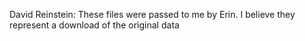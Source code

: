 David Reinstein: These files were passed to me by Erin. I believe they represent a download of the original data
